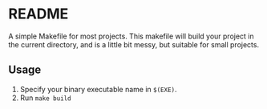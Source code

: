 # README

A simple Makefile for most projects. This makefile will build your project in the current directory, and is a little bit messy, but suitable for small projects.

## Usage

1. Specify your binary executable name in `$(EXE)`.
2. Run `make build`

